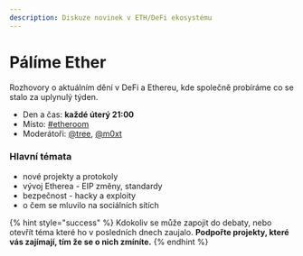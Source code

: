 ```yaml
---
description: Diskuze novinek v ETH/DeFi ekosystému
---
```


# Pálíme Ether

Rozhovory o aktuálním dění v DeFi a Ethereu, kde společně probíráme co se stalo za uplynulý týden.

* Den a čas: **každé úterý 21:00**
* Místo: [\#etheroom](./)
* Moderátoři: [@tree](https://forum.gwei.cz/u/tree), [@m0xt](https://forum.gwei.cz/u/m0xt)

### Hlavní témata

* nové projekty a protokoly
* vývoj Etherea - EIP změny, standardy
* bezpečnost - hacky a exploity
* o čem se mluvilo na sociálních sítích

{% hint style="success" %}
Kdokoliv se může zapojit do debaty, nebo otevřít téma které ho v posledních dnech zaujalo. **Podpořte projekty, které vás zajímají, tím že se o nich zmíníte.**
{% endhint %}

